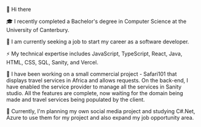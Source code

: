 👋 Hi there 

🎓 I recently completed a Bachelor's degree in Computer Science at the University of Canterbury.

💼 I am currently seeking a job to start my career as a software developer.

⚡ My technical expertise includes JavaScript, TypeScript, React, Java, HTML, CSS, SQL, Sanity, and Vercel.

🌱 I have been working on a small commercial project - Safari101 that displays travel services in Africa and allows requests. On the back-end, I have enabled the service provider to manage all the services in Sanity studio. All the features are complete, now waiting for the domain being made and travel services being populated by the client.

🔭 Currently, I'm planning my own social media project and studying C#.Net, Azure to use them for my project and also expand my job opportunity area.


<!--
**Joshua19Kim/Joshua19Kim** is a ✨ _special_ ✨ repository because its `README.md` (this file) appears on your GitHub profile.

Here are some ideas to get you started:

- 🔭 I’m currently working on ...
- 🌱 I’m currently learning ...
- 👯 I’m looking to collaborate on ...
- 🤔 I’m looking for help with ...
- 💬 Ask me about ...
- 📫 How to reach me: ...
- 😄 Pronouns: ...
- ⚡ Fun fact: ...
-->
